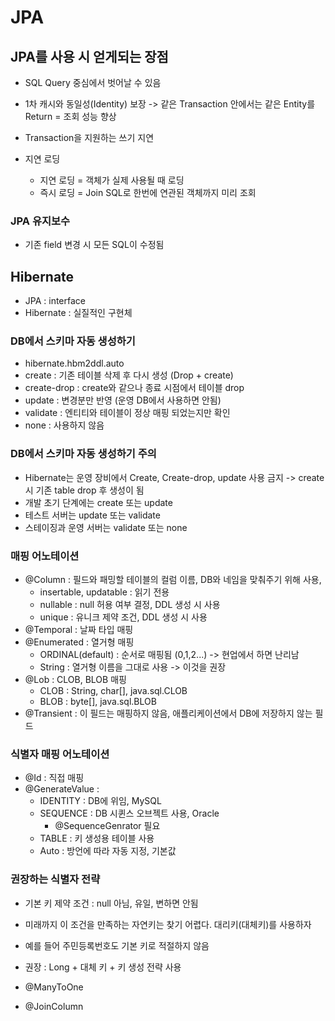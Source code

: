 # JPA
## JPA를 사용 시 얻게되는 장점
- SQL Query 중심에서 벗어날 수 있음
- 1차 캐시와 동일성(Identity) 보장 -> 같은 Transaction 안에서는 같은 Entity를 Return = 조회 성능 향상
- Transaction을 지원하는 쓰기 지연
- 지연 로딩

  * 지연 로딩 = 객체가 실제 사용될 때 로딩
  * 즉시 로딩 = Join SQL로 한번에 연관된 객체까지 미리 조회

### JPA 유지보수
- 기존 field 변경 시 모든 SQL이 수정됨

## Hibernate
- JPA : interface
- Hibernate : 실질적인 구현체

### DB에서 스키마 자동 생성하기
- hibernate.hbm2ddl.auto
- create : 기존 테이블 삭제 후 다시 생성 (Drop + create)
- create-drop : create와 같으나 종료 시점에서 테이블 drop
- update : 변경분만 반영 (운영 DB에서 사용하면 안됨)
- validate : 엔티티와 테이블이 정상 매핑 되었는지만 확인
- none : 사용하지 않음


### DB에서 스키마 자동 생성하기 주의
- Hibernate는 운영 장비에서 Create, Create-drop, update 사용 금지 -> create 시 기존 table drop 후 생성이 됨
- 개발 초기 단계에는 create 또는 update
- 테스트 서버는 update 또는 validate
- 스테이징과 운영 서버는 validate 또는 none


### 매핑 어노테이션
- @Column : 필드와 패밍할 테이블의 컬럼 이름, DB와 네임을 맞춰주기 위해 사용, 
  - insertable, updatable : 읽기 전용
  - nullable : null 허용 여부 결정, DDL 생성 시 사용
  - unique : 유니크 제약 조건, DDL 생성 시 사용
- @Temporal : 날짜 타입 매핑
- @Enumerated : 열거형 매핑
  - ORDINAL(default) : 순서로 매핑됨 (0,1,2...) -> 현업에서 하면 난리남
  - String : 열거형 이름을 그대로 사용 -> 이것을 권장
- @Lob : CLOB, BLOB 매핑
  - CLOB : String, char[], java.sql.CLOB
  - BLOB : byte[], java.sql.BLOB
- @Transient : 이 필드는 매핑하지 않음, 애플리케이션에서 DB에 저장하지 않는 필드

### 식별자 매핑 어노테이션
  - @Id : 직접 매핑
  - @GenerateValue : 
    - IDENTITY : DB에 위임, MySQL
    - SEQUENCE : DB 시퀸스 오브젝트 사용, Oracle
      - @SequenceGenrator 필요
    - TABLE : 키 생성용 테이블 사용
    - Auto : 방언에 따라 자동 지정, 기본값

### 권장하는 식별자 전략
  - 기본 키 제약 조건 : null 아님, 유일, 변하면 안됨
  - 미래까지 이 조건을 만족하는 자연키는 찾기 어렵다. 대리키(대체키)를 사용하자
  - 예를 들어 주민등록번호도 기본 키로 적절하지 않음
  - 권장 : Long + 대체 키 + 키 생성 전략 사용

- @ManyToOne
- @JoinColumn